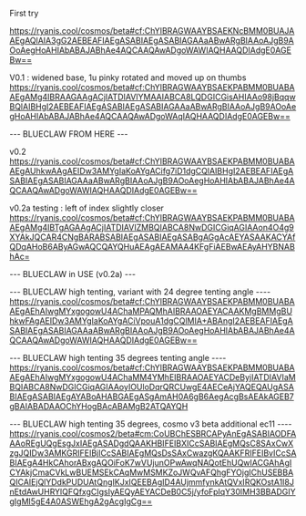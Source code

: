 First try

https://ryanis.cool/cosmos/beta#cf:ChYIBRAGWAAYBSAEKNcBMM0BUAJAAEgAQlAIA3gG2AEBEAFIAEgASABIAEgASABIAGAAaABwARgBIAAoAJgB9AOoAegHoAHIAbABAJABhAe4AQCAAQAwADgoWAWIAQHAAQDIAdgE0AGEBw==

V0.1 : widened base, 1u pinky rotated and moved up on thumbs
https://ryanis.cool/cosmos/beta#cf:ChYIBRAGWAAYBSAEKPABMM0BUABAAEgAMg4IBRAAGAAgACjIATDIAVIYMAAIABCA8LQDGICGisAHIAAo98jBqqwBQlAIBHgI2AEBEAFIAEgASABIAEgASABIAGAAaABwARgBIAAoAJgB9AOoAegHoAHIAbABAJABhAe4AQCAAQAwADgoWAqIAQHAAQDIAdgE0AGEBw==

--- BLUECLAW FROM HERE ---

v0.2
https://ryanis.cool/cosmos/beta#cf:ChYIBRAGWAAYBSAEKPABMM0BUABAAEgAUhkwAAgAEIDw3AMYgIaKoAYgACifg7iD1dgCQlAIBHgI2AEBEAFIAEgASABIAEgASABIAGAAaABwARgBIAAoAJgB9AOoAegHoAHIAbABAJABhAe4AQCAAQAwADgoWAWIAQHAAQDIAdgE0AGEBw==

v0.2a testing : left of index slightly closer
https://ryanis.cool/cosmos/beta#cf:ChYIBRAGWAAYBSAEKPABMM0BUABAAEgAMg4IBTgAGAAgACjIATDIAVIZMBQIABCA8NwDGICGiqAGIAAon4O4g9XYAkJQCAR4CNgBARABSABIAEgASABIAEgASABgAGgAcAEYASAAKACYAfQDqAHoB6AByAGwAQCQAYQHuAEAgAEAMAA4KFgFiAEBwAEAyAHYBNABhAc=

--- BLUECLAW in USE (v0.2a) ---


--- BLUECLAW high tenting, variant with 24 degree tenting angle ----
https://ryanis.cool/cosmos/beta#cf:ChYIBRAGWAAYBSAEKPABMM0BUABAAEgAEhAIwgMYxgogowU4AChaMPAQMhAIBRAAOAEYACAAKMgBMMgBUhkwFAgAEIDw3AMYgIaKoAYgACiVpouA1dgCQlMIA+ABAngI2AEBEAFIAEgASABIAEgASABIAGAAaABwARgBIAAoAJgB9AOoAegHoAHIAbABAJABhAe4AQCAAQAwADgoWAWIAQHAAQDIAdgE0AGEBw==


--- BLUECLAW high tenting  35 degrees tenting angle ----
https://ryanis.cool/cosmos/beta#cf:ChYIBRAGWAAYBSAEKPABMM0BUABAAEgAEhAIwgMYxgogowU4AChaMM4YMhEIBRAAOAEYACDeByjIATDIAVIaMBQIABCA8NwDGICGiqAGIAAoyIOUloDqrQRCUwgE4AECeAjYAQEQAUgASABIAEgASABIAEgAYABoAHABGAEgASgAmAH0A6gB6AegAcgBsAEAkAGEB7gBAIABADAAOChYHogBAcABAMgB2ATQAYQH

--- BLUECLAW high tenting  35 degrees, cosmo v3 beta  additional ec11  ----
https://ryanis.cool/cosmos2/beta#cm:CoUBChESBRCAPyAnEgASABIAODFAAAoREgUQgEsgJxIAEgASADgdQAAKHBIFEIBXICcSABIAEgMQsC8SAxCwXzgJQIDw3AMKGRIFEIBjICcSABIAEgMQsDsSAxCwazgKQAAKFRIFEIBvICcSABIAEgA4HkCAhorABxgAQOiFoK7wVUjunOPwAwqNAQotEhUQwIACGAhAgICYAkjCmaCVkLwBUEMSEkCAqMwMSMKZoJWQvAFQhgFYOjgIChUSEBBAQICAIEjQlYDdkPUDUAtQngIKJxIQEEBAgID4AUjmmfynkAtQVxIRQKOstA1I8JnEtdAwUHRYlQFQfxgCIgsIyAEQyAEYACDeB0C5j/yfoFpIqY30lMH3BBADGIYgIgMI5gE4A0ASWEhgA2gAcgIgCg==